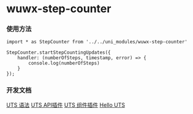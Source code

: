 # wuwx-step-counter

### 使用方法

```
import * as StepCounter from '../../uni_modules/wuwx-step-counter'

StepCounter.startStepCountingUpdates({
	handler: (numberOfSteps, timestamp, error) => {
		console.log(numberOfSteps)
	}
});
```

### 开发文档
[UTS 语法](https://uniapp.dcloud.net.cn/tutorial/syntax-uts.html)
[UTS API插件](https://uniapp.dcloud.net.cn/plugin/uts-plugin.html)
[UTS 组件插件](https://uniapp.dcloud.net.cn/plugin/uts-component.html)
[Hello UTS](https://gitcode.net/dcloud/hello-uts)